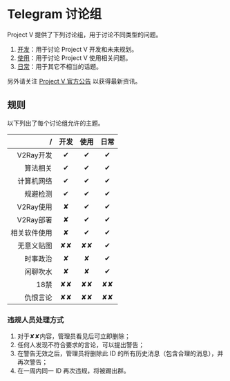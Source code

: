 # Telegram 讨论组

Project V 提供了下列讨论组，用于讨论不同类型的问题。

1. [开发](https://t.me/joinchat/DNcazUMxm77Jt0LQuwiGAQ)：用于讨论 Project V 开发和未来规划。
1. [使用](https://telegram.me/projectv2ray)：用于讨论 Project V 使用相关问题。
1. [日常](https://t.me/joinchat/DNcazUIYaH80uVfeS716jg)：用于其它不相当的话题。

另外请关注 [Project V 官方公告](https://t.me/v2msg) 以获得最新资讯。

## 规则

以下列出了每个讨论组允许的主题。

  / | 开发 | 使用 | 日常
-------:|:-------:|:----:|:----:
V2Ray开发|&#10004;|&#10004;|&#10004;
算法相关 | &#10004;|&#10004;|&#10004;
计算机网络|&#10004;|&#10004;|&#10004;
规避检测|&#10004;|&#10004;|&#10004;
V2Ray使用|&#10008;|&#10004;|&#10004;
V2Ray部署|&#10008;|&#10004;|&#10004;
相关软件使用|&#10008;|&#10004;|&#10004;
无意义贴图|&#10008;&#10008;|&#10008;&#10008;|&#10004;
时事政治|&#10008;|&#10008;|&#10004;
闲聊吹水|&#10008;|&#10008;|&#10004;
18禁|&#10008;&#10008;|&#10008;&#10008;|&#10008;&#10008;
仇恨言论|&#10008;&#10008;|&#10008;&#10008;|&#10008;&#10008;

### 违规人员处理方式

1. 对于&#10008;&#10008;内容，管理员看见后可立即删除；
1. 任何人发现不符合要求的言论，可以提出警告；
1. 在警告无效之后，管理员将删除此 ID 的所有历史消息（包含合理的消息），并再次警告；
1. 在一周内同一 ID 再次违规，将被踢出群。
